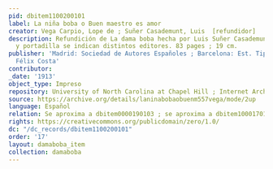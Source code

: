 ```yaml
---
pid: dbitem1100200101
label: La niña boba o Buen maestro es amor
creator: Vega Carpio, Lope de ; Suñer Casademunt, Luis  [refundidor]
description: Refundición de La dama boba hecha por Luis Suñer Casademunt. En portada
  y portadilla se indican distintos editores. 83 pages ; 19 cm.
publisher: 'Madrid: Sociedad de Autores Españoles ; Barcelona: Est. Tipográfico de
  Félix Costa'
contributor:
_date: '1913'
object_type: Impreso
repository: University of North Carolina at Chapel Hill ; Internet Archives
source: https://archive.org/details/laninabobaobuenm557vega/mode/2up
language: Español
relation: Se aproxima a dbitem0000190103 ; se aproxima a dbitem1000170104
rights: https://creativecommons.org/publicdomain/zero/1.0/
dc: "/dc_records/dbitem1100200101"
order: '17'
layout: damaboba_item
collection: damaboba
---
```

